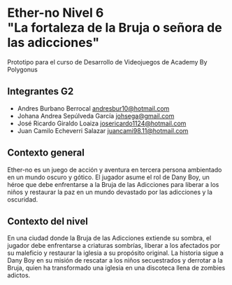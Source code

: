 # Ether-no Nivel 6 <br> "La fortaleza de la Bruja o señora de las adicciones"
Prototipo para el curso de Desarrollo de Videojuegos de Academy By Polygonus

## Integrantes G2
- Andres Burbano Berrocal 		    andresbur10@hotmail.com 
- Johana Andrea Sepúlveda García	johsega@gmail.com 
- José Ricardo Giraldo Loaiza		  josericardo1124@hotmail.com 
- Juan Camilo Echeverri Salazar	  juancami98.11@hotmail.com

## Contexto general
Ether-no es un juego de acción y aventura en tercera persona ambientado en un mundo oscuro y gótico. El jugador asume el rol de Dany Boy, un héroe que debe enfrentarse a la Bruja de las Adicciones para liberar a los niños y restaurar la paz en un mundo devastado por las adicciones y la oscuridad.

 ## Contexto del nivel
En una ciudad donde la Bruja de las Adicciones extiende su sombra, el jugador debe enfrentarse a criaturas sombrías, liberar a los afectados por su maleficio y restaurar la iglesia a su propósito original. La historia sigue a Dany Boy en su misión de rescatar a los niños secuestrados y derrotar a la Bruja, quien ha transformado una iglesia en una discoteca llena de zombies adictos.
